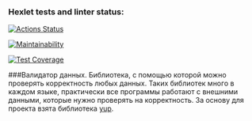 ### Hexlet tests and linter status:
[![Actions Status](https://github.com/Phosphorusss/java-project-78/actions/workflows/hexlet-check.yml/badge.svg)](https://github.com/Phosphorusss/java-project-78/actions)

[![Maintainability](https://api.codeclimate.com/v1/badges/6f9f2a57fc98072dd804/maintainability)](https://codeclimate.com/github/Phosphorusss/java-project-78/maintainability)

[![Test Coverage](https://api.codeclimate.com/v1/badges/6f9f2a57fc98072dd804/test_coverage)](https://codeclimate.com/github/Phosphorusss/java-project-78/test_coverage)

###Валидатор данных.
Библиотека, с помощью которой можно проверять корректность любых данных. Таких библиотек много в каждом языке, практически все программы работают с внешними данными, которые нужно проверять на корректность. За основу для проекта взята библиотека [yup](https://github.com/jquense/yup).
